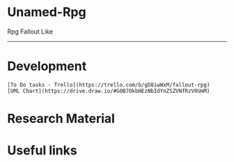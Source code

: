 # Unamed-Rpg
Rpg Fallout Like

---

# Development
    [To Do tasks - Trello](https://trello.com/b/gD8iwWxM/fallout-rpg)
    [UML Chart](https://drive.draw.io/#G0B7OkbHEzNbIdYnZSZVNfRzV0UmM)

# Research Material


# Useful links

